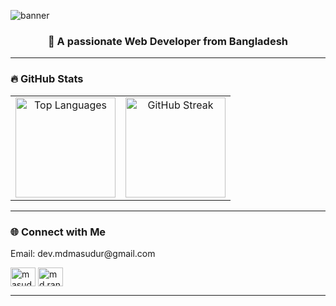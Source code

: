 ![banner](https://ik.imagekit.io/masudur/github-cover.png?updatedAt=1756899092624)

 
<h3 align="center">🚀 A passionate Web Developer from Bangladesh</h3>

---

### 🔥 GitHub Stats
<table align="center">
  <tr>
    <td align="center">
      <img src="https://github-readme-stats.vercel.app/api/top-langs/?username=Masudur400&layout=compact&theme=radical" alt="Top Languages" height="160"/>
    </td>
    <td align="center">
      <img src="https://streak-stats.demolab.com?user=Masudur400&theme=radical&hide_border=true&border_radius=10" alt="GitHub Streak" height="160"/>
    </td>
  </tr>
</table>

 

---

 
### 🌐 Connect with Me 
 
<P>Email: dev.mdmasudur@gmail.com</P>
<p align="left">
<a href="https://linkedin.com/in/masudur-rahman-55aa1026b" target="blank"><img align="center" src="https://raw.githubusercontent.com/rahuldkjain/github-profile-readme-generator/master/src/images/icons/Social/linked-in-alt.svg" alt="masudur-rahman-55aa1026b" height="30" width="40" /></a>
<a href="https://fb.com/MD.RANA.MIA.VAI" target="blank"><img align="center" src="https://raw.githubusercontent.com/rahuldkjain/github-profile-readme-generator/master/src/images/icons/Social/facebook.svg" alt="md.rana.mia.vhai" height="30" width="40" /></a>
</p>
 


---
 
